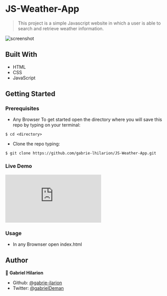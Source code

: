 # JS-Weather-App

> This project is a simple Javascript website in which a user is able to search and retrieve weather information.

![screenshot](./weather-app.png) 
## Built With

- HTML
- CSS
- JavaScript

## Getting Started

### Prerequisites
- Any Browser
To get started open the directory where you will save this repo by typing on your terminal:
```
$ cd <directory>
```
- Clone the repo typing:
```
$ git clone https://github.com/gabrie-lhilarion/JS-Weather-App.git 
```
### Live Demo
![screenshot](https://rawcdn.githack.com/gabrie-lhilarion/JS-Weather-App/26194dc1be5a8cb8515bcefb4b87401a06836ff4/dist/index.html)

### Usage
- In any Brownser open index.html



## Author

👤 **Gabriel Hilarion**
- Github: [@gabrie-ilarion](https://github.com/gabrie-ilarion)
- Twitter: [@gabrielDeman](https://twitter.com/gabrielDeman) 